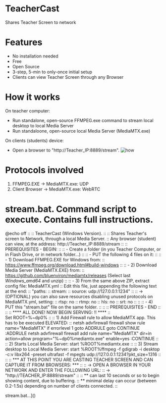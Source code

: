 # TeacherCast
Shares Teacher Screen to network

# Features
- No installation needed
- Free
- Open Source
- 3-step, 5-min to only-once initial setup
- Clients can view Teacher Screen through any Browser
  
# How it works
On teacher computer:
  - Run standalone, open-source FFMPEG.exe command to stream local desktop to local Media Server
  - Run standaloone, open-source local Media Server (MediaMTX.exe)

On clients (students) device:
  - Open a browser to "http://Teacher_IP:8889/stream".
![how](https://github.com/blanes/TeacherCast/assets/3591929/9e5a1afc-0a0f-40e7-8a90-441f4f6ed64b)

# Protocols involved
1) FFMPEG.EXE -> MediaMTX.exe: UDP
2) Client Browser -> MediaMTX.exe: WebRTC


# stream.bat. Command script to execute. Contains full instructions.

@echo off
::
:: TeacherCast (Windows Version).
::
:: Shares Teacher's screen to Network, through a local Media Server.
:: Any browser (student) can view, at the address: http://Teacher_IP:8889/stream
::
:: PREREQUISITES - BEGIN:
::
:: - Create a folder (in you Teacher Computer, or in Flash Drive, or in network folder...)
:: 
:: - PUT the following 4 files on it:
::
:: - 1) Download FFMPEG.EXE for Windows from:
::	https://www.ffmpeg.org/download.html#build-windows
::
:: - 2) Download Media Server (MediaMTX.EXE) from:
::	https://github.com/bluenviron/mediamtx/releases (Select last *Windows_amd64* and unzip)
::
:: - 3) From the same above ZIP, extract config file: MediaMTX.yml
::	Edit this file, just appending the following text at the end:
::	"paths:
::         stream:
::            source: udp://127.0.0.1:1234"
::
:: -> (OPTIONAL) you can also save resources disabling unused protocols on MediaMTX.yml, setting:
::    rtsp: no
::    rtmp: no
::    hls: no
::    srt: no
:: 
::
:: - 4) PUT this "stream.bat" file on the same folder.
::
::
:: PREREQUISITES - END
::
::
:: **** ALL DONE! NOW BEGIN SERVING: !! ****
::	
Set ROOT=%~dp0%
::
:: 1) Add Firewall rule to allow MediaMTX app. This has to be executed ELEVATED:
::
netsh advfirewall firewall show rule name="MediaMTX"
if errorlevel 1 goto ADDRULE
goto CONTINUE
:ADDRULE
netsh advfirewall firewall add rule name="MediaMTX" dir=in action=allow program="%~dp0%mediamtx.exe" enable=yes
:CONTINUE
::
:: 2) Starts Local Media Server:
start %ROOT%mediamtx.exe
::
:: 3) Stream desktop to Local Media Server:
start %ROOT%ffmpeg -f gdigrab -i desktop -c:v libx264 -preset ultrafast -f mpegts udp://127.0.0.1:1234?pkt_size=1316
::
:: 
:: *** AT THIS POINT YOU ARE CASTING TEACHER SCREEN AND CAN CAPTURE IT FROM BROWSERS: ***
::
::	-> OPEN A BROWSER IN YOUR NETWORK AND ENTER THE FOLLOWING URL:
::	-> "http://TEACHER_IP:8889/stream"
::
::	** can last 10 seconds or so to begin showing content, due to buffering.
::	** minimal delay can occur (between 0.2-1.5s) depending on number of clients connected.
::


stream.bat…]()
